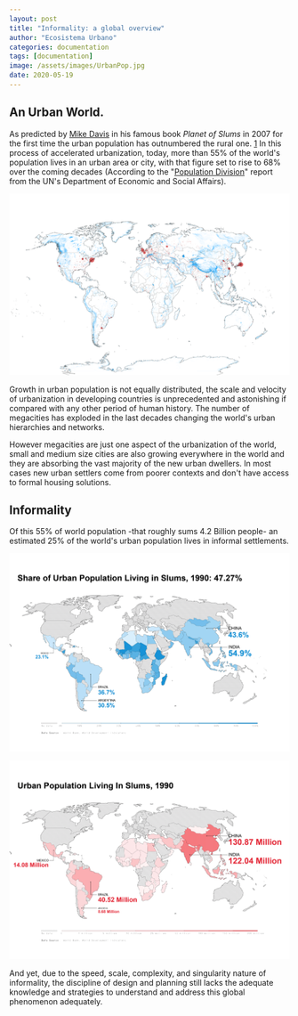 ```yaml
---
layout: post
title: "Informality: a global overview"
author: "Ecosistema Urbano"
categories: documentation
tags: [documentation]
image: /assets/images/UrbanPop.jpg
date: 2020-05-19
---
```


## An Urban World.

As predicted by [Mike Davis](https://en.wikipedia.org/wiki/Mike_Davis_(scholar)) in his famous book _Planet of Slums_ in 2007 for the first time the urban population has outnumbered the rural one. [1][1] In this process of accelerated urbanization, today, more than 55% of the world's population lives in an urban area or city, with that figure set to rise to 68% over the coming decades (According to the "[Population Division](https://population.un.org/wpp/)" report from the UN's Department of Economic and Social Affairs).

![Urban Population Growth 1950-2050](/assets/images/Urban-Population-Growth-1950-to-2050.gif "Urban Population Growth 1950 to 2050")

Growth in urban population is not equally distributed, the scale and velocity of urbanization in developing countries is unprecedented and astonishing if compared with any other period of human history. The number of megacities has exploded in the last decades changing the world's urban hierarchies and networks. 

However megacities are just one aspect of the urbanization of the world, small and medium size cities are also growing everywhere in the world and they are absorbing the vast majority of the new urban dwellers. In most cases new urban settlers come from poorer contexts and don't have access to formal housing solutions.

## Informality
Of this 55% of world population -that roughly sums 4.2 Billion people- an estimated 25% of the world's urban population lives in informal settlements. 

![Share of urban population living in slums](/assets/images/Share-of-urban-population-living-in-slums-GIF.gif "Share of urban population living in slums")

![Urban Population living in slums](/assets/images/Urban-Slums-Population-GIF.gif "Urban Population living in slums")

And yet, due to the speed, scale, complexity, and singularity nature of informality, the discipline of design and planning still lacks the adequate knowledge and strategies to understand and address this global phenomenon adequately.


[1]: https://data.worldbank.org/indicator/sp.urb.totl.in.zs?end=2018&start=1960&view=chart
